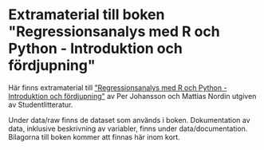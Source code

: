 # Extramaterial till boken "Regressionsanalys med R och Python - Introduktion och fördjupning"

Här finns extramaterial till ["Regressionsanalys med R och Python - Introduktion och fördjupning"](https://www.studentlitteratur.se/kurslitteratur/matematik-och-statistik/statistik/regressionsanalys-med-r-och-python-46972-01/) av Per Johansson och Mattias Nordin utgiven av Studentlitteratur.

Under data/raw finns de dataset som används i boken. Dokumentation av data, inklusive beskrivning av variabler, finns under data/documentation. Bilagorna till boken kommer att finnas här inom kort.